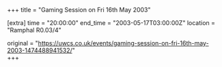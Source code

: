 +++
title = "Gaming Session on Fri 16th May 2003"

[extra]
time = "20:00:00"
end_time = "2003-05-17T03:00:00Z"
location = "Ramphal R0.03/4"

original = "https://uwcs.co.uk/events/gaming-session-on-fri-16th-may-2003-1474488941532/"    
+++



